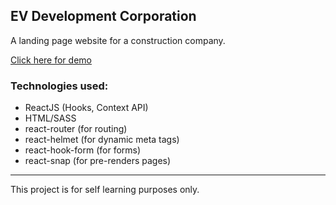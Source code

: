 ## EV Development Corporation
A landing page website for a construction company.

[Click here for demo](https://evdevcorp.netlify.app/)

### Technologies used:
* ReactJS (Hooks, Context API)
* HTML/SASS
* react-router (for routing)
* react-helmet (for dynamic meta tags)
* react-hook-form (for forms)
* react-snap (for pre-renders pages)

---
This project is for self learning purposes only.
